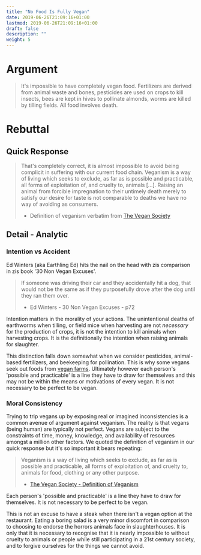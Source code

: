 ```yaml
---
title: "No Food Is Fully Vegan"
date: 2019-06-26T21:09:16+01:00
lastmod: 2019-06-26T21:09:16+01:00
draft: false
description: ""
weight: 5
---
```


# Argument

> It's impossible to have completely vegan food. Fertilizers are derived from animal waste and bones, pesticides are used on crops to kill insects, bees are kept in hives to pollinate almonds, worms are killed by tilling fields. All food involves death.

# Rebuttal

## Quick Response

> That's completely correct, it is almost impossible to avoid being complicit in suffering with our current food chain. Veganism is a way of living which seeks to exclude, as far as is possible and practicable, all forms of exploitation of, and cruelty to, animals [...]. Raising an animal from forcible impregnation to their untimely death merely to satisfy our desire for taste is not comparable to deaths we have no way of avoiding as consumers.  
> - Definition of veganism verbatim from [The Vegan Society](https://www.vegansociety.com/go-vegan/definition-veganism)

## Detail - Analytic

### Intention vs Accident

Ed Winters (aka Earthling Ed) hits the nail on the head with zis comparison in zis book '30 Non Vegan Excuses'.

> If someone was driving their car and they accidentally hit a dog, that would not be the same as if they purposefully drove after the dog until they ran them over.  
> - Ed Winters - 30 Non Vegan Excuses - p72

Intention matters in the morality of your actions. The unintentional deaths of earthworms when tilling, or field mice when harvesting are not _necessary_ for the production of crops, it is not the intention to kill animals when harvesting crops. It is the definitionally the intention when raising animals for slaughter.

This distinction falls down somewhat when we consider pesticides, animal-based fertilizers, and beekeeping for pollination. This is why some vegans seek out foods from [vegan farms](https://www.viva.org.uk/what-we-do/vegan-farming). Ultimately however each person's 'possible and practicable' is a line they have to draw for themselves and this may not be within the means or motivations of every vegan. It is not necessary to be perfect to be vegan.

### Moral Consistency

Trying to trip vegans up by exposing real or imagined inconsistencies is a common avenue of argument against veganism. The reality is that vegans (being human) are typically not perfect. Vegans are subject to the constraints of time, money, knowledge, and availability of resources amongst a million other factors. We quoted the definition of veganism in our quick response but it's so important it bears repeating: 

> Veganism is a way of living which seeks to exclude, as far as is possible and practicable, all forms of exploitation of, and cruelty to, animals  for food, clothing or any other purpose.  
> - [The Vegan Society - Definition of Veganism](https://www.vegansociety.com/go-vegan/definition-veganism)

Each person's 'possible and practicable' is a line they have to draw for themselves. It is not necessary to be perfect to be vegan. 

This is not an excuse to have a steak when there isn't a vegan option at the restaurant. Eating a boring salad is a very minor discomfort in comparison to choosing to endorse the horrors animals face in slaughterhouses. It is only that it is necessary to recognise that it is nearly impossible to without cruelty to animals or people while still participating in a 21st century society, and to forgive ourselves for the things we cannot avoid.